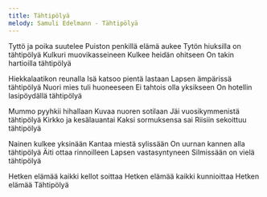 ```yaml
---
title: Tähtipölyä
melody: Samuli Edelmann - Tähtipölyä
---
```


Tyttö ja poika suutelee
Puiston penkillä elämä aukee
Tytön hiuksilla on tähtipölyä
Kulkuri muovikasseineen
Kulkee heidän ohitseen
On takin hartioilla tähtipölyä

Hiekkalaatikon reunalla
Isä katsoo pientä lastaan
Lapsen ämpärissä tähtipölyä
Nuori mies tuli huoneeseen
Ei tahtois olla yksikseen
On hotellin lasipöydällä tähtipölyä

Mummo pyyhkii hihallaan
Kuvaa nuoren sotilaan
Jäi vuosikymmenistä tähtipölyä
Kirkko ja kesälauantai
Kaksi sormuksensa sai
Riisiin sekoittuu tähtipölyä

Nainen kulkee yksinään
Kantaa miestä sylissään
On uurnan kannen alla tähtipölyä
Äiti ottaa rinnoilleen
Lapsen vastasyntyneen
Silmissään on vielä tähtipölyä

Hetken elämää kaikki kellot soittaa
Hetken elämää kaikki kunnioittaa
Hetken elämää
Tähtipölyä
